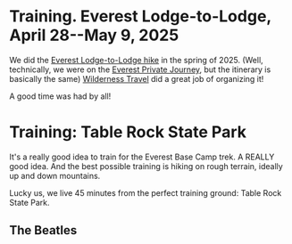 # Training. Everest Lodge-to-Lodge, April 28--May 9, 2025

We did the [Everest Lodge-to-Lodge hike](https://www.wildernesstravel.com/trip/nepal-everest-lodge-hiking-tour/) in the spring of 2025. (Well, technically, we were on the [Everest Private Journey](https://www.wildernesstravel.com/trip/everest-private-journey/), but the itinerary is basically the same) [Wilderness Travel](https://www.wildernesstravel.com) did a great job of organizing it!

A good time was had by all!



# Training: Table Rock State Park

It's a really good idea to train for the Everest Base Camp trek. A REALLY good idea. And the best possible training is hiking on rough terrain, ideally up and down mountains. 

Lucky us, we live 45 minutes from the perfect training ground: Table Rock State Park.

## The Beatles

